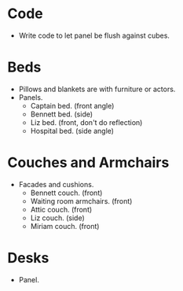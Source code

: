 # Code
* Write code to let panel be flush against cubes.

# Beds
* Pillows and blankets are with furniture or actors.
* Panels.
    * Captain bed. (front angle)
    * Bennett bed. (side)
    * Liz bed. (front, don't do reflection)
    * Hospital bed. (side angle)

# Couches and Armchairs
* Facades and cushions.
    * Bennett couch. (front)
    * Waiting room armchairs. (front)
    * Attic couch. (front)
    * Liz couch. (side)
    * Miriam couch. (front)

# Desks
* Panel.